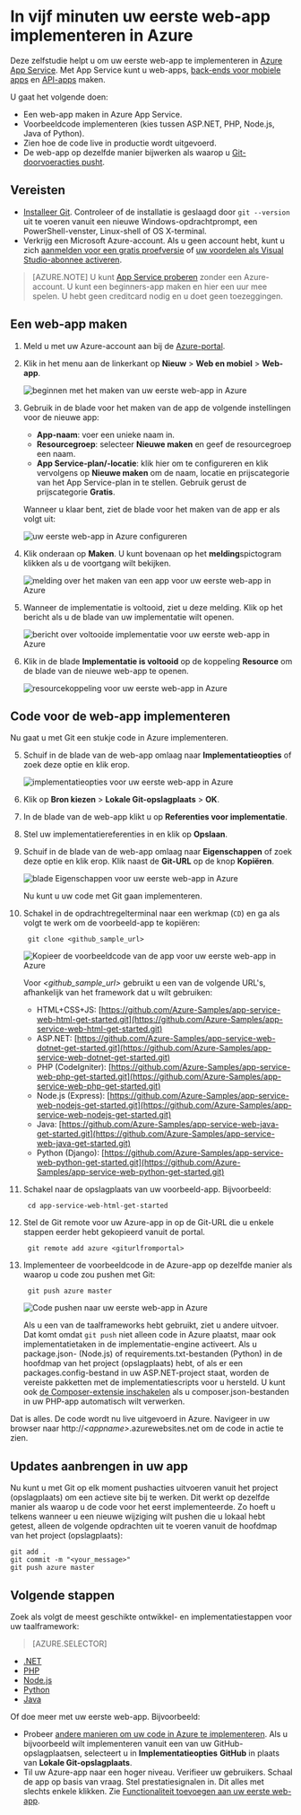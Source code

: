 <properties 
    pageTitle="Uw eerste web-app in vijf minuten in Azure implementeren | Microsoft Azure" 
    description="Ontdek hoe eenvoudig het is om web-apps in App Service uit te voeren door een voorbeeld-app te implementeren. Ontwikkel snel uw eigen app en bekijk onmiddellijk de resultaten." 
    services="app-service\web"
    documentationCenter=""
    authors="cephalin"
    manager="wpickett"
    editor=""
/>

<tags
    ms.service="app-service-web"
    ms.workload="web"
    ms.tgt_pltfrm="na"
    ms.devlang="na"
    ms.topic="hero-article"
    ms.date="09/09/2016" 
    ms.author="cephalin"
/>
    
# In vijf minuten uw eerste web-app implementeren in Azure

Deze zelfstudie helpt u om uw eerste web-app te implementeren in [Azure App Service](../app-service/app-service-value-prop-what-is.md).
Met App Service kunt u web-apps, [back-ends voor mobiele apps](/documentation/learning-paths/appservice-mobileapps/) en [API-apps](../app-service-api/app-service-api-apps-why-best-platform.md) maken.

U gaat het volgende doen: 

- Een web-app maken in Azure App Service.
- Voorbeeldcode implementeren (kies tussen ASP.NET, PHP, Node.js, Java of Python).
- Zien hoe de code live in productie wordt uitgevoerd.
- De web-app op dezelfde manier bijwerken als waarop u [Git-doorvoeracties pusht](https://git-scm.com/docs/git-push).

## Vereisten

- [Installeer Git](http://www.git-scm.com/downloads). Controleer of de installatie is geslaagd door `git --version` uit te voeren vanuit een nieuwe Windows-opdrachtprompt, een PowerShell-venster, Linux-shell of OS X-terminal.
- Verkrijg een Microsoft Azure-account. Als u geen account hebt, kunt u zich [aanmelden voor een gratis proefversie](/pricing/free-trial/?WT.mc_id=A261C142F) of [uw voordelen als Visual Studio-abonnee activeren](/pricing/member-offers/msdn-benefits-details/?WT.mc_id=A261C142F).

>[AZURE.NOTE] U kunt [App Service proberen](http://go.microsoft.com/fwlink/?LinkId=523751) zonder een Azure-account. U kunt een beginners-app maken en hier een uur mee spelen. U hebt geen creditcard nodig en u doet geen toezeggingen.

<a name="create"></a>
## Een web-app maken

1. Meld u met uw Azure-account aan bij de [Azure-portal](https://portal.azure.com).

2. Klik in het menu aan de linkerkant op **Nieuw** > **Web en mobiel** > **Web-app**.

    ![beginnen met het maken van uw eerste web-app in Azure](./media/app-service-web-get-started/create-web-app-portal.png)

3. Gebruik in de blade voor het maken van de app de volgende instellingen voor de nieuwe app:

    - **App-naam**: voer een unieke naam in.
    - **Resourcegroep**: selecteer **Nieuwe maken** en geef de resourcegroep een naam.
    - **App Service-plan/-locatie**: klik hier om te configureren en klik vervolgens op **Nieuwe maken** om de naam, locatie en prijscategorie van het App Service-plan in te stellen. Gebruik gerust de prijscategorie **Gratis**.

    Wanneer u klaar bent, ziet de blade voor het maken van de app er als volgt uit:

    ![uw eerste web-app in Azure configureren](./media/app-service-web-get-started/create-web-app-settings.png)

3. Klik onderaan op **Maken**. U kunt bovenaan op het **melding**spictogram klikken als u de voortgang wilt bekijken.

    ![melding over het maken van een app voor uw eerste web-app in Azure](./media/app-service-web-get-started/create-web-app-started.png)

4. Wanneer de implementatie is voltooid, ziet u deze melding. Klik op het bericht als u de blade van uw implementatie wilt openen.

    ![bericht over voltooide implementatie voor uw eerste web-app in Azure](./media/app-service-web-get-started/create-web-app-finished.png)

5. Klik in de blade **Implementatie is voltooid** op de koppeling **Resource** om de blade van de nieuwe web-app te openen.

    ![resourcekoppeling voor uw eerste web-app in Azure](./media/app-service-web-get-started/create-web-app-resource.png)

## Code voor de web-app implementeren

Nu gaat u met Git een stukje code in Azure implementeren.

5. Schuif in de blade van de web-app omlaag naar **Implementatieopties** of zoek deze optie en klik erop. 

    ![implementatieopties voor uw eerste web-app in Azure](./media/app-service-web-get-started/deploy-web-app-deployment-options.png)

6. Klik op **Bron kiezen** > **Lokale Git-opslagplaats** > **OK**.

7. In de blade van de web-app klikt u op **Referenties voor implementatie**.

8. Stel uw implementatiereferenties in en klik op **Opslaan**.

7. Schuif in de blade van de web-app omlaag naar **Eigenschappen** of zoek deze optie en klik erop. Klik naast de **Git-URL** op de knop **Kopiëren**.

    ![blade Eigenschappen voor uw eerste web-app in Azure](./media/app-service-web-get-started/deploy-web-app-properties.png)

    Nu kunt u uw code met Git gaan implementeren.

1. Schakel in de opdrachtregelterminal naar een werkmap (`CD`) en ga als volgt te werk om de voorbeeld-app te kopiëren:

        git clone <github_sample_url>

    ![Kopieer de voorbeeldcode van de app voor uw eerste web-app in Azure](./media/app-service-web-get-started/html-git-clone.png)

    Voor *&lt;github_sample_url>* gebruikt u een van de volgende URL's, afhankelijk van het framework dat u wilt gebruiken:

    - HTML+CSS+JS: [https://github.com/Azure-Samples/app-service-web-html-get-started.git](https://github.com/Azure-Samples/app-service-web-html-get-started.git)
    - ASP.NET: [https://github.com/Azure-Samples/app-service-web-dotnet-get-started.git](https://github.com/Azure-Samples/app-service-web-dotnet-get-started.git)
    - PHP (CodeIgniter): [https://github.com/Azure-Samples/app-service-web-php-get-started.git](https://github.com/Azure-Samples/app-service-web-php-get-started.git)
    - Node.js (Express): [https://github.com/Azure-Samples/app-service-web-nodejs-get-started.git](https://github.com/Azure-Samples/app-service-web-nodejs-get-started.git)
    - Java: [https://github.com/Azure-Samples/app-service-web-java-get-started.git](https://github.com/Azure-Samples/app-service-web-java-get-started.git)
    - Python (Django): [https://github.com/Azure-Samples/app-service-web-python-get-started.git](https://github.com/Azure-Samples/app-service-web-python-get-started.git)

2. Schakel naar de opslagplaats van uw voorbeeld-app. Bijvoorbeeld: 

        cd app-service-web-html-get-started

3. Stel de Git remote voor uw Azure-app in op de Git-URL die u enkele stappen eerder hebt gekopieerd vanuit de portal.

        git remote add azure <giturlfromportal>

4. Implementeer de voorbeeldcode in de Azure-app op dezelfde manier als waarop u code zou pushen met Git:

        git push azure master

    ![Code pushen naar uw eerste web-app in Azure](./media/app-service-web-get-started/html-git-push.png)    

    Als u een van de taalframeworks hebt gebruikt, ziet u andere uitvoer. Dat komt omdat `git push` niet alleen code in Azure plaatst, maar ook implementatietaken in de implementatie-engine activeert. Als u package.json- (Node.js) of requirements.txt-bestanden (Python) in de hoofdmap van het project (opslagplaats) hebt, of als er een packages.config-bestand in uw ASP.NET-project staat, worden de vereiste pakketten met de implementatiescripts voor u hersteld. U kunt ook [de Composer-extensie inschakelen](web-sites-php-mysql-deploy-use-git.md#composer) als u composer.json-bestanden in uw PHP-app automatisch wilt verwerken.

Dat is alles. De code wordt nu live uitgevoerd in Azure. Navigeer in uw browser naar http://*&lt;appname>*.azurewebsites.net om de code in actie te zien. 

## Updates aanbrengen in uw app

Nu kunt u met Git op elk moment pushacties uitvoeren vanuit het project (opslagplaats) om een actieve site bij te werken. Dit werkt op dezelfde manier als waarop u de code voor het eerst implementeerde. Zo hoeft u telkens wanneer u een nieuwe wijziging wilt pushen die u lokaal hebt getest, alleen de volgende opdrachten uit te voeren vanuit de hoofdmap van het project (opslagplaats):

    git add .
    git commit -m "<your_message>"
    git push azure master

## Volgende stappen

Zoek als volgt de meest geschikte ontwikkel- en implementatiestappen voor uw taalframework:

> [AZURE.SELECTOR]
- [.NET](web-sites-dotnet-get-started.md)
- [PHP](app-service-web-php-get-started.md)
- [Node.js](app-service-web-nodejs-get-started.md)
- [Python](web-sites-python-ptvs-django-mysql.md)
- [Java](web-sites-java-get-started.md)

Of doe meer met uw eerste web-app. Bijvoorbeeld:

- Probeer [andere manieren om uw code in Azure te implementeren](../app-service-web/web-sites-deploy.md). Als u bijvoorbeeld wilt implementeren vanuit een van uw GitHub-opslagplaatsen, selecteert u in **Implementatieopties** **GitHub** in plaats van **Lokale Git-opslagplaats**.
- Til uw Azure-app naar een hoger niveau. Verifieer uw gebruikers. Schaal de app op basis van vraag. Stel prestatiesignalen in. Dit alles met slechts enkele klikken. Zie [Functionaliteit toevoegen aan uw eerste web-app](app-service-web-get-started-2.md).




<!----HONumber=Sep16_HO4-->


